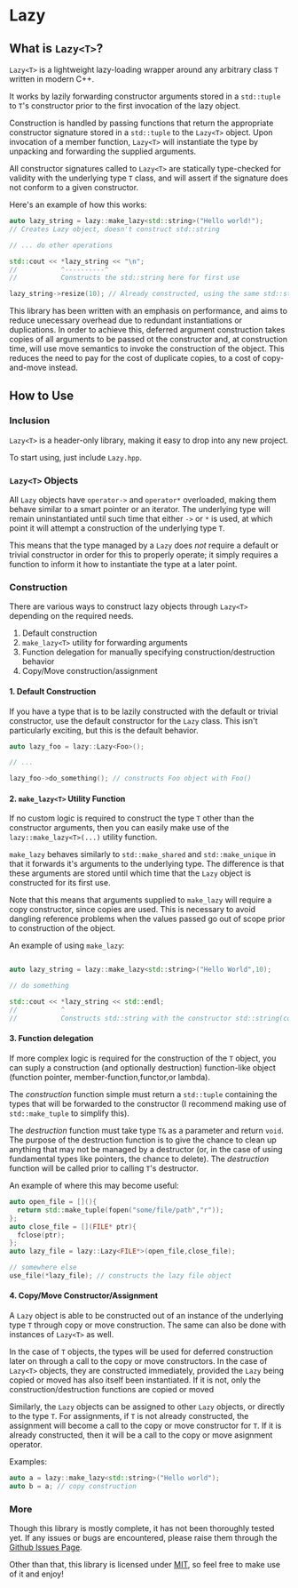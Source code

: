 # Lazy<T>

## What is `Lazy<T>`?

`Lazy<T>` is a lightweight lazy-loading wrapper around any arbitrary class `T` written in modern C++. 

It works by lazily forwarding constructor arguments stored in a `std::tuple` to `T`'s constructor prior 
to the first invocation of the lazy object. 

Construction is handled by passing functions that return the appropriate constructor signature stored in a `std::tuple` to the `Lazy<T>` object. Upon invocation of a member function, `Lazy<T>` will instantiate the type by unpacking and forwarding the supplied arguments.

All constructor signatures called to `Lazy<T>` are statically type-checked for validity with the underlying 
type `T` class, and will assert if the signature does not conform to a given constructor.

Here's an example of how this works:
```c++
auto lazy_string = lazy::make_lazy<std::string>("Hello world!");
// Creates Lazy object, doesn't construct std::string

// ... do other operations

std::cout << *lazy_string << "\n"; 
//           ^----------^
//           Constructs the std::string here for first use

lazy_string->resize(10); // Already constructed, using the same std::string
```

This library has been written with an emphasis on performance, and aims to reduce unecessary overhead due to redundant instantiations or duplications. In order to achieve this, deferred argument construction takes copies of all arguments to be passed ot the constructor and, at construction time, will use move semantics to invoke the construction of the object. This reduces the need to pay for the cost of duplicate copies, to a cost of copy-and-move instead.

## How to Use

### Inclusion

`Lazy<T>` is a header-only library, making it easy to drop into any new project. 

To start using, just include `Lazy.hpp`.

### `Lazy<T>` Objects

All `Lazy` objects have `operator->` and `operator*` overloaded, making them behave similar to a smart pointer or an iterator. The underlying type will remain uninstantiated until such time that either `->` or `*` is used, at which point it will attempt a construction of the underlying type `T`.

This means that the type managed by a `Lazy` does _not_ require a default or trivial constructor in order for this to properly operate; it simply requires a function to inform it how to instantiate the type at a later point.

### Construction

There are various ways to construct lazy objects through `Lazy<T>` depending on the required needs. 

1. Default construction
2. `make_lazy<T>` utility for forwarding arguments
3. Function delegation for manually specifying construction/destruction behavior
4. Copy/Move construction/assignment

#### 1. Default Construction

If you have a type that is to be lazily constructed with the default or trivial constructor, use the default constructor for the `Lazy` class. This isn't particularly exciting, but this is the default behavior.

```c++
auto lazy_foo = lazy::Lazy<Foo>();

// ...

lazy_foo->do_something(); // constructs Foo object with Foo()
```

#### 2. `make_lazy<T>` Utility Function

If no custom logic is required to construct the type `T` other than the constructor arguments, then you can easily make use of the `lazy::make_lazy<T>(...)` utility function. 

`make_lazy` behaves similarly to `std::make_shared` and `std::make_unique` in that it forwards it's arguments to the underlying type. The difference is that these arguments are stored until which time that the `Lazy` object is constructed for its first use.

Note that this means that arguments supplied to `make_lazy` will require a copy constructor, since copies are used. This is necessary to avoid dangling reference problems when the values passed go out of scope prior to construction of the object.

An example of using `make_lazy`:
```c++

auto lazy_string = lazy::make_lazy<std::string>("Hello World",10);

// do something

std::cout << *lazy_string << std::endl; 
//           ^
//           Constructs std::string with the constructor std::string(const char*, size_t)
```

#### 3. Function delegation

If more complex logic is required for the construction of the `T` object, you can suply a construction (and optionally destruction) function-like object (function pointer, member-function,functor,or lambda).

The _construction_ function simple must return a `std::tuple` containing the types that will be forwarded to the constructor (I recommend making use of `std::make_tuple` to simplify this). 

The _destruction_ function must take type `T&` as a parameter and return `void`. The purpose of the destruction function is to give the chance to clean up anything that may not be managed by a destructor (or, in the case of using fundamental types like pointers, the chance to delete). The _destruction_ function will be called prior to calling `T`'s destructor.

An example of where this may become useful:
```c++
auto open_file = [](){
  return std::make_tuple(fopen("some/file/path","r"));
};
auto close_file = [](FILE* ptr){
  fclose(ptr);
};
auto lazy_file = lazy::Lazy<FILE*>(open_file,close_file);

// somewhere else
use_file(*lazy_file); // constructs the lazy file object
```
#### 4. Copy/Move Constructor/Assignment

A `Lazy` object is able to be constructed out of an instance of the underlying type `T` through copy or move construction. The same can also be done with instances of `Lazy<T>` as well.

In the case of `T` objects, the types will be used for deferred construction later on through a call to the copy or move constructors.
In the case of `Lazy<T>` objects, they are constructed immediately, provided the `Lazy` being copied or moved has also itself been instantiated. If it is not, only the construction/destruction functions are copied or moved

Similarly, the `Lazy` objects can be assigned to other `Lazy` objects, or directly to the type `T`. 
For assignments, if `T` is not already constructed, the assignment will become a call to the copy or move constructor for `T`. If it is already constructed, then it will be a call to the copy or move asignment operator.

Examples:
```c++
auto a = lazy::make_lazy<std::string>("Hello world");
auto b = a; // copy construction
```

### More

Though this library is mostly complete, it has not been thoroughly tested yet.
If any issues or bugs are encountered, please raise them through the [Github Issues Page](https://github.com/bitwizeshift/Lazy/issues). 

Other than that, this library is licensed under [MIT](LICENSE.md), so feel free to make use of it and enjoy!